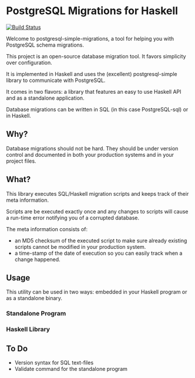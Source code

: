 # PostgreSQL Migrations for Haskell

[![Build Status](https://api.travis-ci.org/ameingast/postgresql-simple-migration.png)](https://travis-ci.org/ameingast/postgresql-simple-migration)

Welcome to postgresql-simple-migrations, a tool for helping you with 
PostgreSQL schema migrations.

This project is an open-source database migration tool. It favors simplicity
over configuration.

It is implemented in Haskell and uses the (excellent) postgresql-simple
library to communicate with PostgreSQL. 

It comes in two flavors: a library that features an easy to use Haskell
API and as a standalone application.

Database migrations can be written in SQL (in this case PostgreSQL-sql) 
or in Haskell.

## Why?
Database migrations should not be hard. They should be under version control
and documented in both your production systems and in your project files.

## What?
This library executes SQL/Haskell migration scripts and keeps track of their
meta information.

Scripts are be executed exactly once and any changes to scripts will cause 
a run-time error notifying you of a corrupted database. 

The meta information consists of:
* an MD5 checksum of the executed script to make sure already existing
  scripts cannot be modified in your production system.
* a time-stamp of the date of execution so you can easily track when a change
  happened.

## Usage
This utility can be used in two ways: embedded in your Haskell program or as
a standalone binary.

### Standalone Program

### Haskell Library

## To Do
* Version syntax for SQL text-files
* Validate command for the standalone program
